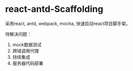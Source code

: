 # react-antd-Scaffolding

采用react, antd, webpack, mocha, 快速启动react项目脚手架。

待解决问题：

1. mock数据测试
2. 跨域调用代理
3. 持续集成
4. 服务器代码部署

